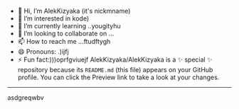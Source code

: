 - 👋 Hi, I’m AlekKizyaka (it's nickmname)
- 👀 I’m interested in kode)
- 🌱 I’m currently learning ..yougityhu
- 💞️ I’m looking to collaborate on ...
- 📫 How to reach me ...ftudftygh
- 😄 Pronouns: .)ijfj
- ⚡ Fun fact:)))oprfgviuejf
AlekKizyaka/AlekKizyaka is a ✨ special ✨ repository because its `README.md` (this file) appears on your GitHub profile.
You can click the Preview link to take a look at your changes.
---
asdgreqwbv
